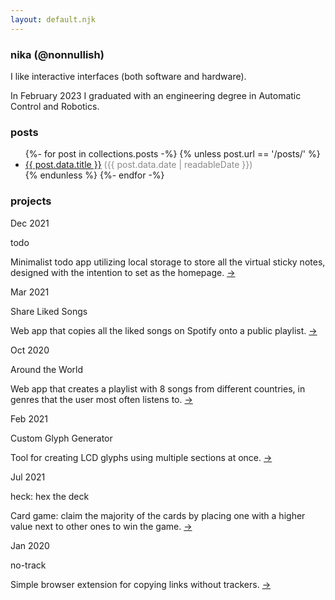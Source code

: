 ```yaml
---
layout: default.njk
---
```


### nika (@nonnullish)

I like interactive interfaces (both software and hardware).

In February 2023 I graduated with an engineering degree in Automatic Control and Robotics.

### posts

<ul>
    {%- for post in collections.posts -%}
        {% unless post.url == '/posts/' %}
            <li><a href="{{ post.url }}">{{ post.data.title }}</a> <span style="opacity: 0.5">({{ post.data.date | readableDate }})</span></li>
        {% endunless %}
    {%- endfor -%}
</ul>

### projects

<div class="projects">
<div class="item">
        <p class="date">Dec 2021</p>
        <p class="title">todo </p>
        <p class="description">Minimalist todo app utilizing local storage to store all the virtual sticky notes,
            designed with the intention to set as the homepage. <a href="https://github.com/tusindfryd/todo">→</a></p>
    </div>
    <div class="item">
        <p class="date">Mar 2021</p>
        <p class="title">Share Liked Songs</p>
        <p class="description">Web app that copies all the liked songs on Spotify onto a public playlist. <a href="https://tusindfryd.github.io/share-liked-songs/">→</a></p>
    </div>
    <div class="item">
        <p class="date">Oct 2020</p>
        <p class="title">Around the World</p>
        <p class="description">Web app that creates a playlist with 8 songs from different countries, in genres that the
            user most often listens to. <a href="https://tusindfryd.github.io/around-the-world">→</a></p>
    </div>
    <div class="item">
        <p class="date">Feb 2021</p>
        <p class="title">Custom Glyph Generator</p>
        <p class="description">Tool for creating LCD glyphs using multiple sections at once. <a href="https://tusindfryd.github.io/screenduino/">→</a></p>
    </div>
    <div class="item">
        <p class="date">Jul 2021</p>
        <p class="title">heck: hex the deck</p>
        <p class="description">Card game: claim the majority of the cards by placing one with a higher value next to
            other ones to win the game. <a href="https://tusindfryd.github.io/heck/">→</a></p>
    </div>
    <div class="item">
        <p class="date">Jan 2020</p>
        <p class="title">no-track</p>
        <p class="description">Simple browser extension for copying links without trackers. <a href="https://github.com/tusindfryd/no-track">→</a></p>
    </div>
</div>
